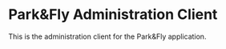 # Park&Fly Administration Client
This is the administration client for the Park&amp;Fly application.
